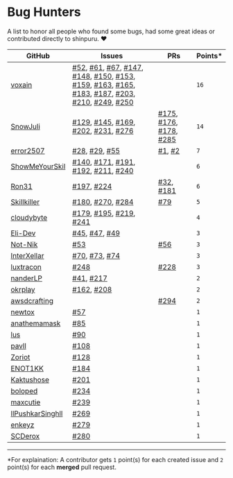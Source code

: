 # Bug Hunters

A list to honor all people who found some bugs, had some great ideas or contributed directly to shinpuru. ❤️

| GitHub | Issues | PRs | Points* |
|--------|--------|-----|---------|
| [voxain](https://github.com/voxain) | [#52](https://github.com/zekroTJA/shinpuru/issues/52), [#61](https://github.com/zekroTJA/shinpuru/issues/61), [#67](https://github.com/zekroTJA/shinpuru/issues/67), [#147](https://github.com/zekroTJA/shinpuru/issues/147), [#148](https://github.com/zekroTJA/shinpuru/issues/148), [#150](https://github.com/zekroTJA/shinpuru/issues/150), [#153](https://github.com/zekroTJA/shinpuru/issues/153), [#159](https://github.com/zekroTJA/shinpuru/issues/159), [#163](https://github.com/zekroTJA/shinpuru/issues/163), [#165](https://github.com/zekroTJA/shinpuru/issues/165), [#183](https://github.com/zekroTJA/shinpuru/issues/183), [#187](https://github.com/zekroTJA/shinpuru/issues/187), [#203](https://github.com/zekroTJA/shinpuru/issues/203), [#210](https://github.com/zekroTJA/shinpuru/issues/210), [#249](https://github.com/zekroTJA/shinpuru/issues/249), [#250](https://github.com/zekroTJA/shinpuru/issues/250) |  | `16` |
| [SnowJuli](https://github.com/SnowJuli) | [#129](https://github.com/zekroTJA/shinpuru/issues/129), [#145](https://github.com/zekroTJA/shinpuru/issues/145), [#169](https://github.com/zekroTJA/shinpuru/issues/169), [#202](https://github.com/zekroTJA/shinpuru/issues/202), [#231](https://github.com/zekroTJA/shinpuru/issues/231), [#276](https://github.com/zekroTJA/shinpuru/issues/276) | [#175](https://github.com/zekroTJA/shinpuru/pull/175), [#176](https://github.com/zekroTJA/shinpuru/pull/176), [#178](https://github.com/zekroTJA/shinpuru/pull/178), [#285](https://github.com/zekroTJA/shinpuru/pull/285) | `14` |
| [error2507](https://github.com/error2507) | [#28](https://github.com/zekroTJA/shinpuru/issues/28), [#29](https://github.com/zekroTJA/shinpuru/issues/29), [#55](https://github.com/zekroTJA/shinpuru/issues/55) | [#1](https://github.com/zekroTJA/shinpuru/pull/1), [#2](https://github.com/zekroTJA/shinpuru/pull/2) | `7` |
| [ShowMeYourSkil](https://github.com/ShowMeYourSkil) | [#140](https://github.com/zekroTJA/shinpuru/issues/140), [#171](https://github.com/zekroTJA/shinpuru/issues/171), [#191](https://github.com/zekroTJA/shinpuru/issues/191), [#192](https://github.com/zekroTJA/shinpuru/issues/192), [#211](https://github.com/zekroTJA/shinpuru/issues/211), [#240](https://github.com/zekroTJA/shinpuru/issues/240) |  | `6` |
| [Ron31](https://github.com/Ron31) | [#197](https://github.com/zekroTJA/shinpuru/issues/197), [#224](https://github.com/zekroTJA/shinpuru/issues/224) | [#32](https://github.com/zekroTJA/shinpuru/pull/32), [#181](https://github.com/zekroTJA/shinpuru/pull/181) | `6` |
| [Skillkiller](https://github.com/Skillkiller) | [#180](https://github.com/zekroTJA/shinpuru/issues/180), [#270](https://github.com/zekroTJA/shinpuru/issues/270), [#284](https://github.com/zekroTJA/shinpuru/issues/284) | [#79](https://github.com/zekroTJA/shinpuru/pull/79) | `5` |
| [cloudybyte](https://github.com/cloudybyte) | [#179](https://github.com/zekroTJA/shinpuru/issues/179), [#195](https://github.com/zekroTJA/shinpuru/issues/195), [#219](https://github.com/zekroTJA/shinpuru/issues/219), [#241](https://github.com/zekroTJA/shinpuru/issues/241) |  | `4` |
| [Eli-Dev](https://github.com/Eli-Dev) | [#45](https://github.com/zekroTJA/shinpuru/issues/45), [#47](https://github.com/zekroTJA/shinpuru/issues/47), [#49](https://github.com/zekroTJA/shinpuru/issues/49) |  | `3` |
| [Not-Nik](https://github.com/Not-Nik) | [#53](https://github.com/zekroTJA/shinpuru/issues/53) | [#56](https://github.com/zekroTJA/shinpuru/pull/56) | `3` |
| [InterXellar](https://github.com/InterXellar) | [#70](https://github.com/zekroTJA/shinpuru/issues/70), [#73](https://github.com/zekroTJA/shinpuru/issues/73), [#74](https://github.com/zekroTJA/shinpuru/issues/74) |  | `3` |
| [luxtracon](https://github.com/luxtracon) | [#248](https://github.com/zekroTJA/shinpuru/issues/248) | [#228](https://github.com/zekroTJA/shinpuru/pull/228) | `3` |
| [nanderLP](https://github.com/nanderLP) | [#41](https://github.com/zekroTJA/shinpuru/issues/41), [#217](https://github.com/zekroTJA/shinpuru/issues/217) |  | `2` |
| [okrplay](https://github.com/okrplay) | [#162](https://github.com/zekroTJA/shinpuru/issues/162), [#208](https://github.com/zekroTJA/shinpuru/issues/208) |  | `2` |
| [awsdcrafting](https://github.com/awsdcrafting) |  | [#294](https://github.com/zekroTJA/shinpuru/pull/294) | `2` |
| [newtox](https://github.com/newtox) | [#57](https://github.com/zekroTJA/shinpuru/issues/57) |  | `1` |
| [anathemamask](https://github.com/anathemamask) | [#85](https://github.com/zekroTJA/shinpuru/issues/85) |  | `1` |
| [lus](https://github.com/lus) | [#90](https://github.com/zekroTJA/shinpuru/issues/90) |  | `1` |
| [pavll](https://github.com/pavll) | [#108](https://github.com/zekroTJA/shinpuru/issues/108) |  | `1` |
| [Zoriot](https://github.com/Zoriot) | [#128](https://github.com/zekroTJA/shinpuru/issues/128) |  | `1` |
| [ENOT1KK](https://github.com/ENOT1KK) | [#184](https://github.com/zekroTJA/shinpuru/issues/184) |  | `1` |
| [Kaktushose](https://github.com/Kaktushose) | [#201](https://github.com/zekroTJA/shinpuru/issues/201) |  | `1` |
| [boloped](https://github.com/boloped) | [#234](https://github.com/zekroTJA/shinpuru/issues/234) |  | `1` |
| [maxcutie](https://github.com/maxcutie) | [#239](https://github.com/zekroTJA/shinpuru/issues/239) |  | `1` |
| [llPushkarSinghll](https://github.com/llPushkarSinghll) | [#269](https://github.com/zekroTJA/shinpuru/issues/269) |  | `1` |
| [enkeyz](https://github.com/enkeyz) | [#279](https://github.com/zekroTJA/shinpuru/issues/279) |  | `1` |
| [SCDerox](https://github.com/SCDerox) | [#280](https://github.com/zekroTJA/shinpuru/issues/280) |  | `1` |


---
*For explaination: A contributor gets `1` point(s) for each created issue and `2` point(s) for each **merged** pull request.